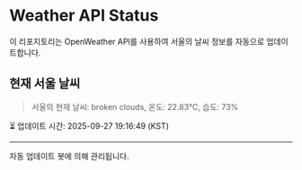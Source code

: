 
# Weather API Status

이 리포지토리는 OpenWeather API를 사용하여 서울의 날씨 정보를 자동으로 업데이트합니다.

## 현재 서울 날씨
> 서울의 현재 날씨: broken clouds, 온도: 22.83°C, 습도: 73%

⏳ 업데이트 시간: 2025-09-27 19:16:49 (KST)

---
자동 업데이트 봇에 의해 관리됩니다.
